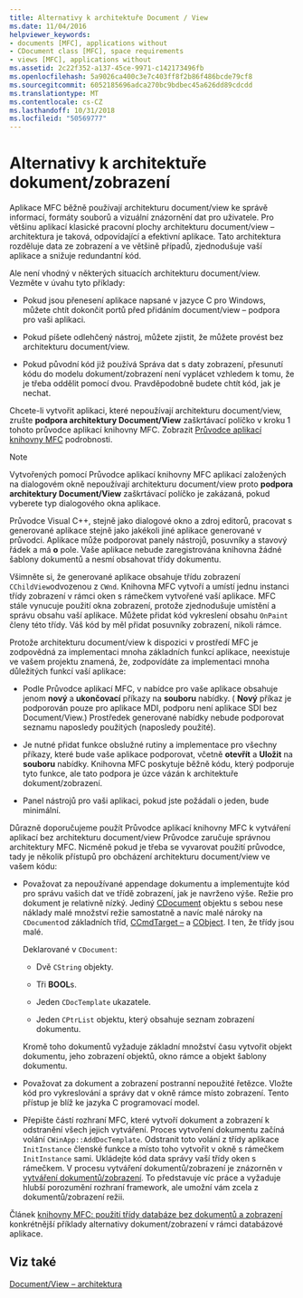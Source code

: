 ```yaml
---
title: Alternativy k architektuře Document / View
ms.date: 11/04/2016
helpviewer_keywords:
- documents [MFC], applications without
- CDocument class [MFC], space requirements
- views [MFC], applications without
ms.assetid: 2c22f352-a137-45ce-9971-c142173496fb
ms.openlocfilehash: 5a9026ca400c3e7c403ff8f2b86f486bcde79cf8
ms.sourcegitcommit: 6052185696adca270bc9bdbec45a626dd89cdcdd
ms.translationtype: MT
ms.contentlocale: cs-CZ
ms.lasthandoff: 10/31/2018
ms.locfileid: "50569777"
---
```

# <a name="alternatives-to-the-documentview-architecture"></a>Alternativy k architektuře dokument/zobrazení

Aplikace MFC běžně používají architekturu document/view ke správě informací, formáty souborů a vizuální znázornění dat pro uživatele. Pro většinu aplikací klasické pracovní plochy architekturu document/view – architektura je taková, odpovídající a efektivní aplikace. Tato architektura rozděluje data ze zobrazení a ve většině případů, zjednodušuje vaší aplikace a snižuje redundantní kód.

Ale není vhodný v některých situacích architekturu document/view. Vezměte v úvahu tyto příklady:

- Pokud jsou přenesení aplikace napsané v jazyce C pro Windows, můžete chtít dokončit portů před přidáním document/view – podpora pro vaši aplikaci.

- Pokud píšete odlehčený nástroj, můžete zjistit, že můžete provést bez architekturu document/view.

- Pokud původní kód již používá Správa dat s daty zobrazení, přesunutí kódu do modelu dokument/zobrazení není vyplácet vzhledem k tomu, že je třeba oddělit pomocí dvou. Pravděpodobně budete chtít kód, jak je nechat.

Chcete-li vytvořit aplikaci, které nepoužívají architekturu document/view, zrušte **podpora architektury Document/View** zaškrtávací políčko v kroku 1 tohoto průvodce aplikací knihovny MFC. Zobrazit [Průvodce aplikací knihovny MFC](../mfc/reference/mfc-application-wizard.md) podrobnosti.

> [!NOTE]
>  Vytvořených pomocí Průvodce aplikací knihovny MFC aplikací založených na dialogovém okně nepoužívají architekturu document/view proto **podpora architektury Document/View** zaškrtávací políčko je zakázaná, pokud vyberete typ dialogového okna aplikace.

Průvodce Visual C++, stejně jako dialogové okno a zdroj editorů, pracovat s generované aplikace stejně jako jakékoli jiné aplikace generované v průvodci. Aplikace může podporovat panely nástrojů, posuvníky a stavový řádek a má **o** pole. Vaše aplikace nebude zaregistrována knihovna žádné šablony dokumentů a nesmí obsahovat třídy dokumentu.

Všimněte si, že generované aplikace obsahuje třídu zobrazení `CChildView`odvozenou z `CWnd`. Knihovna MFC vytvoří a umístí jednu instanci třídy zobrazení v rámci oken s rámečkem vytvořené vaší aplikace. MFC stále vynucuje použití okna zobrazení, protože zjednodušuje umístění a správu obsahu vaší aplikace. Můžete přidat kód vykreslení obsahu `OnPaint` členy této třídy. Váš kód by měl přidat posuvníky zobrazení, nikoli rámce.

Protože architekturu document/view k dispozici v prostředí MFC je zodpovědná za implementaci mnoha základních funkcí aplikace, neexistuje ve vašem projektu znamená, že, zodpovídáte za implementaci mnoha důležitých funkcí vaší aplikace:

- Podle Průvodce aplikací MFC, v nabídce pro vaše aplikace obsahuje jenom **nový** a **ukončovací** příkazy na **souboru** nabídky. ( **Nový** příkaz je podporován pouze pro aplikace MDI, podporu není aplikace SDI bez Document/View.) Prostředek generované nabídky nebude podporovat seznamu naposledy použitých (naposledy použité).

- Je nutné přidat funkce obslužné rutiny a implementace pro všechny příkazy, které bude vaše aplikace podporovat, včetně **otevřít** a **Uložit** na **souboru** nabídky. Knihovna MFC poskytuje běžně kódu, který podporuje tyto funkce, ale tato podpora je úzce vázán k architektuře dokument/zobrazení.

- Panel nástrojů pro vaši aplikaci, pokud jste požádali o jeden, bude minimální.

Důrazně doporučujeme použít Průvodce aplikací knihovny MFC k vytváření aplikací bez architekturu document/view Průvodce zaručuje správnou architektury MFC. Nicméně pokud je třeba se vyvarovat použití průvodce, tady je několik přístupů pro obcházení architekturu document/view ve vašem kódu:

- Považovat za nepoužívané appendage dokumentu a implementujte kód pro správu vašich dat ve třídě zobrazení, jak je navrženo výše. Režie pro dokument je relativně nízký. Jediný [CDocument](../mfc/reference/cdocument-class.md) objektu s sebou nese náklady malé množství režie samostatně a navíc malé nároky na `CDocument`od základních tříd, [CCmdTarget –](../mfc/reference/ccmdtarget-class.md) a [CObject](../mfc/reference/cobject-class.md). I ten, že třídy jsou malé.

   Deklarované v `CDocument`:

   - Dvě `CString` objekty.

   - Tři **BOOL**s.

   - Jeden `CDocTemplate` ukazatele.

   - Jeden `CPtrList` objektu, který obsahuje seznam zobrazení dokumentu.

   Kromě toho dokumentů vyžaduje základní množství času vytvořit objekt dokumentu, jeho zobrazení objektů, okno rámce a objekt šablony dokumentu.

- Považovat za dokument a zobrazení postranní nepoužité řetězce. Vložte kód pro vykreslování a správy dat v okně rámce místo zobrazení. Tento přístup je blíž ke jazyka C programovací model.

- Přepište částí rozhraní MFC, které vytvoří dokument a zobrazení k odstranění všech jejich vytváření. Proces vytvoření dokumentu začíná volání `CWinApp::AddDocTemplate`. Odstranit toto volání z třídy aplikace `InitInstance` členské funkce a místo toho vytvořit v okně s rámečkem `InitInstance` sami. Ukládejte kód data správy vaší třídy oken s rámečkem. V procesu vytváření dokumentů/zobrazení je znázorněn v [vytváření dokumentů/zobrazení](../mfc/document-view-creation.md). To představuje víc práce a vyžaduje hlubší porozumění rozhraní framework, ale umožní vám zcela z dokumentů/zobrazení režii.

Článek [knihovny MFC: použití třídy databáze bez dokumentů a zobrazení](../data/mfc-using-database-classes-without-documents-and-views.md) konkrétnější příklady alternativy dokument/zobrazení v rámci databázové aplikace.

## <a name="see-also"></a>Viz také

[Document/View – architektura](../mfc/document-view-architecture.md)

